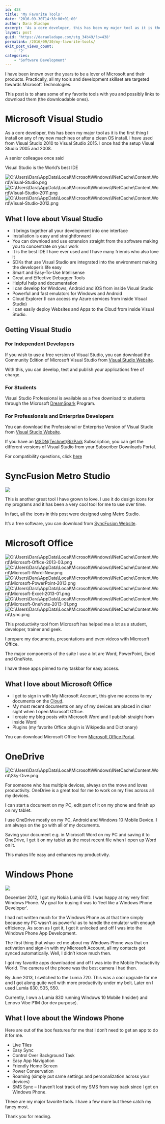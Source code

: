 ```yaml
---
id: 438
title: 'My Favorite Tools'
date: '2016-09-30T14:38:00+01:00'
author: Dara Oladapo
excerpt: 'As a core developer, this has been my major tool as it is the first thing I install on any of my new machines or after a clean OS install. I have used from Visual Studio 2010 to Visual Studio 2015. I once had the setup Visual Studio 2005 and 2008.'
layout: post
guid: 'https://daraoladapo.com/stg_34b49/?p=438'
permalink: /2016/09/30/my-favorite-tools/
ekit_post_views_count:
    - '2'
categories:
    - 'Software Development'
---
```


I have been known over the years to be a lover of Microsoft and their products. Practically, all my tools and development skillset are targeted towards Microsoft Technologies.

This post is to share some of my favorite tools with you and possibly links to download them (the downloadable ones).

# Microsoft Visual Studio

As a core developer, this has been my major tool as it is the first thing I install on any of my new machines or after a clean OS install. I have used from Visual Studio 2010 to Visual Studio 2015. I once had the setup Visual Studio 2005 and 2008.

A senior colleague once said

Visual Studio is the World’s best IDE

![C:\Users\Dara\AppData\Local\Microsoft\Windows\INetCache\Content.Word\Visual-Studio.png](./blog-assets/2023/11/c-users-dara-appdata-local-microsoft-windows-inet.png) ![C:\Users\Dara\AppData\Local\Microsoft\Windows\INetCache\Content.Word\Visual-Studio-2011.png](./blog-assets/2023/11/c-users-dara-appdata-local-microsoft-windows-inet-1.png) ![C:\Users\Dara\AppData\Local\Microsoft\Windows\INetCache\Content.Word\Visual-Studio-2012.png](./blog-assets/2023/11/c-users-dara-appdata-local-microsoft-windows-inet-2.png)

## What I love about Visual Studio

- It brings together all your development into one interface
- Installation is easy and straightforward
- You can download and use extension straight from the software making you to concentrate on your work
- It is the best IDE I have ever used and I have many friends who also love it
- SDKs that use Visual Studio are integrated into the environment making the developer’s life easy
- Smart and Easy-To-Use Intellisense
- Great and Effective Debugger Tools
- Helpful help and documentation
- I can develop for Windows, Android and iOS from inside Visual Studio
- Powerful and fast emulators for Windows and Android
- Cloud Explorer (I can access my Azure services from inside Visual Studio)
- I can easily deploy Websites and Apps to the Cloud from inside Visual Studio.

## Getting Visual Studio

### For Independent Developers

If you wish to use a free version of Visual Studio, you can download the Community Edition of Microsoft Visual Studio from [Visual Studio Website](http://visualstudio.com).

With this, you can develop, test and publish your applications free of charge.

### For Students

Visual Studio Professional is available as a free download to students through the Microsoft [DreamSpark](http://dreamspark.com) Program.

### For Professionals and Enterprise Developers

You can download the Professional or Enterprise Version of Visual Studio from [Visual Studio Website](http://visualstudio.com).

If you have an [MSDN](http://msdn.microsoft.com)/[Technet](http://technet.microsoft.com)/[BizPark](http://bizpark.com) Subscription, you can get the different versions of Visual Studio from your Subscriber Downloads Portal.

For compatibility questions, click [here](http://www.visualstudio.com/en-us/products/visual-studio-2013-compatibility-vs.aspx)

# SyncFusion Metro Studio

![](./blog-assets/2023/11/word-image-438-4.png)

This is another great tool I have grown to love. I use it do design icons for my programs and it has been a very cool tool for me to use over time.

In fact, all the icons in this post were designed using Metro Studio.

It’s a free software, you can download from [SyncFusion Website](http://syncfusion.com/metrostudio).

# Microsoft Office

![C:\Users\Dara\AppData\Local\Microsoft\Windows\INetCache\Content.Word\Microsoft-Office-2013-03.png](./blog-assets/2023/11/c-users-dara-appdata-local-microsoft-windows-inet-3.png) ![C:\Users\Dara\AppData\Local\Microsoft\Windows\INetCache\Content.Word\Microsoft-Word-New.png](./blog-assets/2023/11/c-users-dara-appdata-local-microsoft-windows-inet-4.png) ![C:\Users\Dara\AppData\Local\Microsoft\Windows\INetCache\Content.Word\Microsoft-PowerPoint-2013.png](./blog-assets/2023/11/c-users-dara-appdata-local-microsoft-windows-inet-5.png) ![C:\Users\Dara\AppData\Local\Microsoft\Windows\INetCache\Content.Word\Microsoft-Excel-2013-01.png](./blog-assets/2023/11/c-users-dara-appdata-local-microsoft-windows-inet-6.png) ![C:\Users\Dara\AppData\Local\Microsoft\Windows\INetCache\Content.Word\Microsoft-OneNote-2013-01.png](./blog-assets/2023/11/c-users-dara-appdata-local-microsoft-windows-inet-7.png) ![C:\Users\Dara\AppData\Local\Microsoft\Windows\INetCache\Content.Word\Lync.png](./blog-assets/2023/11/c-users-dara-appdata-local-microsoft-windows-inet-8.png)

This productivity tool from Microsoft has helped me a lot as a student, developer, trainer and geek.

I prepare my documents, presentations and even videos with Microsoft Office.

The major components of the suite I use a lot are Word, PowerPoint, Excel and OneNote.

I have these apps pinned to my taskbar for easy access.

## What I love about Microsoft Office

- I get to sign in with My Microsoft Account, this give me access to my documents on the [Cloud](http://onedrive.live.com).
- My most recent documents on any of my devices are placed in clear sight when I open Microsoft Office.
- I create my blog posts with Microsoft Word and I publish straight from inside Word
- Plugins (my favorite Office plugin is Wikipedia and Dictionary)

You can download Microsoft Office from [Microsoft Office Portal](http://office.microsoft.com).

# OneDrive

![C:\Users\Dara\AppData\Local\Microsoft\Windows\INetCache\Content.Word\Sky-Dive.png](./blog-assets/2023/11/c-users-dara-appdata-local-microsoft-windows-inet-9.png)

For someone who has multiple devices, always on the move and loves productivity. OneDrive is a great tool for me to work on my files across all my devices.

I can start a document on my PC, edit part of it on my phone and finish up on my tablet.

I use OneDrive mostly on my PC, Android and Windows 10 Mobile Device. I am always on the go with all of my documents.

Saving your document e.g. in Microsoft Word on my PC and saving it to OneDrive, I get it on my tablet as the most recent file when I open up Word on it.

This makes life easy and enhances my productivity.

# Windows Phone

![](./blog-assets/2023/11/word-image-438-12.png)

December 2012, I got my Nokia Lumia 610. I was happy at my very first Windows Phone. My goal for buying it was to ‘feel like a Windows Phone Developer’.

I had not written much for the Windows Phone as at that time simply because my PC wasn’t as powerful as to handle the emulator with enough efficiency. As soon as I got it, I got it unlocked and off I was into the Windows Phone App Development.

The first thing that whao-ed me about my Windows Phone was that on activation and sign-in with my Microsoft Account, all my contacts got synced automatically. Well, I didn’t know much then.

I got my favorite apps downloaded and off I was into the Mobile Productivity World. The camera of the phone was the best camera I had then.

By June 2013, I switched to the Lumia 720. This was a cool upgrade for me and I got along quite well with more productivity under my belt. Later on I used Lumia 630, 535, 550.

Currently, I own a Lumia 830 running Windows 10 Mobile (Insider) and Lenovo Vibe P1M (for dev purpose).

## What I love about the Windows Phone

Here are out of the box features for me that I don’t need to get an app to do it for me.

- Live Tiles
- Easy Sync
- Control Over Background Task
- Easy App Navigation
- Friendly Home Screen
- Power Conservation
- Roaming (simply put same settings and personalization across your devices)
- SMS Sync – I haven’t lost track of my SMS from way back since I got on Windows Phone.

These are my major favorite tools. I have a few more but these catch my fancy most.

Thank you for reading.